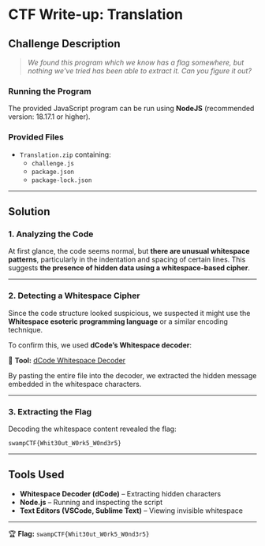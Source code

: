 
# CTF Write-up: Translation  

## Challenge Description  
> *We found this program which we know has a flag somewhere, but nothing we've tried has been able to extract it. Can you figure it out?*  

### Running the Program  
The provided JavaScript program can be run using **NodeJS** (recommended version: 18.17.1 or higher).  

### Provided Files  
- `Translation.zip` containing:  
  - `challenge.js`  
  - `package.json`  
  - `package-lock.json`  

---

## Solution  

### 1. Analyzing the Code  


At first glance, the code seems normal, but **there are unusual whitespace patterns**, particularly in the indentation and spacing of certain lines. This suggests **the presence of hidden data using a whitespace-based cipher**.

---

### 2. Detecting a Whitespace Cipher  
Since the code structure looked suspicious, we suspected it might use the **Whitespace esoteric programming language** or a similar encoding technique.  

To confirm this, we used **dCode’s Whitespace decoder**:  

🔗 **Tool:** [dCode Whitespace Decoder](https://www.dcode.fr/whitespace-language)

By pasting the entire file into the decoder, we extracted the hidden message embedded in the whitespace characters.

---

### 3. Extracting the Flag  
Decoding the whitespace content revealed the flag:  

```plaintext
swampCTF{Whit30ut_W0rk5_W0nd3r5}
```

---

## Tools Used  
- **Whitespace Decoder (dCode)** – Extracting hidden characters  
- **Node.js** – Running and inspecting the script  
- **Text Editors (VSCode, Sublime Text)** – Viewing invisible whitespace  

---

🏆 **Flag:** `swampCTF{Whit30ut_W0rk5_W0nd3r5}`  
